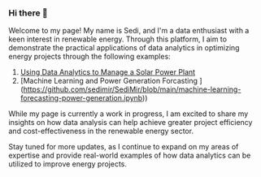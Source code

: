 ### Hi there 👋
Welcome to my page! My name is Sedi, and I'm a data enthusiast with a keen interest in renewable energy. Through this platform, I aim to demonstrate the practical applications of data analytics in optimizing energy projects through the following examples: 

1. [Using Data Analytics to Manage a Solar Power Plant](https://github.com/sedimir/SediMir/blob/main/solar-power-generation.ipynb)
2. [Machine Learning and Power Generation Forcasting ] (https://github.com/sedimir/SediMir/blob/main/machine-learning-forecasting-power-generation.ipynb))


While my page is currently a work in progress, I am excited to share my insights on how data analysis can help achieve greater project efficiency and cost-effectiveness in the renewable energy sector.

Stay tuned for more updates, as I continue to expand on my areas of expertise and provide real-world examples of how data analytics can be utilized to improve energy projects.


<!--
**sedimir/SediMir** is a ✨ _special_ ✨ repository because its `README.md` (this file) appears on your GitHub profile.

Here are some ideas to get you started:

- 🔭 I’m currently working on ...
- 🌱 I’m currently learning ...
- 👯 I’m looking to collaborate on ...
- 🤔 I’m looking for help with ...
- 💬 Ask me about ...
- 📫 How to reach me: ...
- 😄 Pronouns: ...
- ⚡ Fun fact: ...
-->
